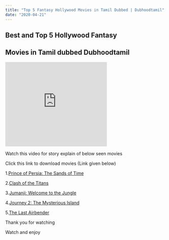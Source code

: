 ```yaml
---
title: "Top 5 Fantasy Hollywood Movies in Tamil Dubbed | Dubhoodtamil"
date: "2020-04-21"
---
```


## Best and Top 5 Hollywood Fantasy

## Movies in Tamil dubbed Dubhoodtamil

  

<iframe allowfullscreen class="YOUTUBE-iframe-video" data-thumbnail-src="https://i.ytimg.com/vi/j46Fx1Y8Qow/0.jpg" frameborder="0" height="266" src="https://www.youtube.com/embed/j46Fx1Y8Qow?feature=player_embedded" width="320"></iframe>

Watch this video for story explain of below seen movies 

Click this link to download movies (Link given below)

1.[Prince of Persia: The Sands of Time](http://d8.uptofiles.site//files/Tamil{6a9242ac63492b6a27eb196a6e17803ac8b6d8f05d0536ef84b9c25d26eb437e}20Dubbed{6a9242ac63492b6a27eb196a6e17803ac8b6d8f05d0536ef84b9c25d26eb437e}20Movies/Prince{6a9242ac63492b6a27eb196a6e17803ac8b6d8f05d0536ef84b9c25d26eb437e}20Of{6a9242ac63492b6a27eb196a6e17803ac8b6d8f05d0536ef84b9c25d26eb437e}20Persia{6a9242ac63492b6a27eb196a6e17803ac8b6d8f05d0536ef84b9c25d26eb437e}20The{6a9242ac63492b6a27eb196a6e17803ac8b6d8f05d0536ef84b9c25d26eb437e}20Sands{6a9242ac63492b6a27eb196a6e17803ac8b6d8f05d0536ef84b9c25d26eb437e}20Of{6a9242ac63492b6a27eb196a6e17803ac8b6d8f05d0536ef84b9c25d26eb437e}20Time{6a9242ac63492b6a27eb196a6e17803ac8b6d8f05d0536ef84b9c25d26eb437e}20(2010)/Prince{6a9242ac63492b6a27eb196a6e17803ac8b6d8f05d0536ef84b9c25d26eb437e}20Of{6a9242ac63492b6a27eb196a6e17803ac8b6d8f05d0536ef84b9c25d26eb437e}20Persia{6a9242ac63492b6a27eb196a6e17803ac8b6d8f05d0536ef84b9c25d26eb437e}20The{6a9242ac63492b6a27eb196a6e17803ac8b6d8f05d0536ef84b9c25d26eb437e}20Sands{6a9242ac63492b6a27eb196a6e17803ac8b6d8f05d0536ef84b9c25d26eb437e}20Of{6a9242ac63492b6a27eb196a6e17803ac8b6d8f05d0536ef84b9c25d26eb437e}20Time{6a9242ac63492b6a27eb196a6e17803ac8b6d8f05d0536ef84b9c25d26eb437e}20(640x360)/Prince{6a9242ac63492b6a27eb196a6e17803ac8b6d8f05d0536ef84b9c25d26eb437e}20Of{6a9242ac63492b6a27eb196a6e17803ac8b6d8f05d0536ef84b9c25d26eb437e}20Persia{6a9242ac63492b6a27eb196a6e17803ac8b6d8f05d0536ef84b9c25d26eb437e}20The{6a9242ac63492b6a27eb196a6e17803ac8b6d8f05d0536ef84b9c25d26eb437e}20Sands{6a9242ac63492b6a27eb196a6e17803ac8b6d8f05d0536ef84b9c25d26eb437e}20Of{6a9242ac63492b6a27eb196a6e17803ac8b6d8f05d0536ef84b9c25d26eb437e}20Time{6a9242ac63492b6a27eb196a6e17803ac8b6d8f05d0536ef84b9c25d26eb437e}20HD.mp4)   
  
  
  
2.[Clash of the Titans](http://d11.uptofiles.site//files/Tamil{6a9242ac63492b6a27eb196a6e17803ac8b6d8f05d0536ef84b9c25d26eb437e}20Dubbed{6a9242ac63492b6a27eb196a6e17803ac8b6d8f05d0536ef84b9c25d26eb437e}20Collections/Titans{6a9242ac63492b6a27eb196a6e17803ac8b6d8f05d0536ef84b9c25d26eb437e}20Duology{6a9242ac63492b6a27eb196a6e17803ac8b6d8f05d0536ef84b9c25d26eb437e}20Collections/Clash{6a9242ac63492b6a27eb196a6e17803ac8b6d8f05d0536ef84b9c25d26eb437e}20Of{6a9242ac63492b6a27eb196a6e17803ac8b6d8f05d0536ef84b9c25d26eb437e}20The{6a9242ac63492b6a27eb196a6e17803ac8b6d8f05d0536ef84b9c25d26eb437e}20Titans{6a9242ac63492b6a27eb196a6e17803ac8b6d8f05d0536ef84b9c25d26eb437e}20(2010)/Mp4{6a9242ac63492b6a27eb196a6e17803ac8b6d8f05d0536ef84b9c25d26eb437e}20HD{6a9242ac63492b6a27eb196a6e17803ac8b6d8f05d0536ef84b9c25d26eb437e}20(640x360)/Clash{6a9242ac63492b6a27eb196a6e17803ac8b6d8f05d0536ef84b9c25d26eb437e}20Of{6a9242ac63492b6a27eb196a6e17803ac8b6d8f05d0536ef84b9c25d26eb437e}20The{6a9242ac63492b6a27eb196a6e17803ac8b6d8f05d0536ef84b9c25d26eb437e}20Titans{6a9242ac63492b6a27eb196a6e17803ac8b6d8f05d0536ef84b9c25d26eb437e}20(2010){6a9242ac63492b6a27eb196a6e17803ac8b6d8f05d0536ef84b9c25d26eb437e}20HD{6a9242ac63492b6a27eb196a6e17803ac8b6d8f05d0536ef84b9c25d26eb437e}20(640x360).mp4)   
  
  
  
3.[Jumanji: Welcome to the Jungle](http://d3.uptofiles.site//files/Tamil{6a9242ac63492b6a27eb196a6e17803ac8b6d8f05d0536ef84b9c25d26eb437e}20Dubbed{6a9242ac63492b6a27eb196a6e17803ac8b6d8f05d0536ef84b9c25d26eb437e}20Movies/Welcome{6a9242ac63492b6a27eb196a6e17803ac8b6d8f05d0536ef84b9c25d26eb437e}20to{6a9242ac63492b6a27eb196a6e17803ac8b6d8f05d0536ef84b9c25d26eb437e}20the{6a9242ac63492b6a27eb196a6e17803ac8b6d8f05d0536ef84b9c25d26eb437e}20Jungle{6a9242ac63492b6a27eb196a6e17803ac8b6d8f05d0536ef84b9c25d26eb437e}20(2017)/Welcome{6a9242ac63492b6a27eb196a6e17803ac8b6d8f05d0536ef84b9c25d26eb437e}20to{6a9242ac63492b6a27eb196a6e17803ac8b6d8f05d0536ef84b9c25d26eb437e}20the{6a9242ac63492b6a27eb196a6e17803ac8b6d8f05d0536ef84b9c25d26eb437e}20Jungle{6a9242ac63492b6a27eb196a6e17803ac8b6d8f05d0536ef84b9c25d26eb437e}20(Original{6a9242ac63492b6a27eb196a6e17803ac8b6d8f05d0536ef84b9c25d26eb437e}20V2)/Welcome{6a9242ac63492b6a27eb196a6e17803ac8b6d8f05d0536ef84b9c25d26eb437e}20to{6a9242ac63492b6a27eb196a6e17803ac8b6d8f05d0536ef84b9c25d26eb437e}20the{6a9242ac63492b6a27eb196a6e17803ac8b6d8f05d0536ef84b9c25d26eb437e}20Jungle{6a9242ac63492b6a27eb196a6e17803ac8b6d8f05d0536ef84b9c25d26eb437e}20(640x360)/Welcome{6a9242ac63492b6a27eb196a6e17803ac8b6d8f05d0536ef84b9c25d26eb437e}20to{6a9242ac63492b6a27eb196a6e17803ac8b6d8f05d0536ef84b9c25d26eb437e}20the{6a9242ac63492b6a27eb196a6e17803ac8b6d8f05d0536ef84b9c25d26eb437e}20Jungle{6a9242ac63492b6a27eb196a6e17803ac8b6d8f05d0536ef84b9c25d26eb437e}20HD.mp4) 

4.[Journey 2: The Mysterious Island](http://d8.uptofiles.site//files/Tamil{6a9242ac63492b6a27eb196a6e17803ac8b6d8f05d0536ef84b9c25d26eb437e}20Dubbed{6a9242ac63492b6a27eb196a6e17803ac8b6d8f05d0536ef84b9c25d26eb437e}20Movies/Prince{6a9242ac63492b6a27eb196a6e17803ac8b6d8f05d0536ef84b9c25d26eb437e}20Of{6a9242ac63492b6a27eb196a6e17803ac8b6d8f05d0536ef84b9c25d26eb437e}20Persia{6a9242ac63492b6a27eb196a6e17803ac8b6d8f05d0536ef84b9c25d26eb437e}20The{6a9242ac63492b6a27eb196a6e17803ac8b6d8f05d0536ef84b9c25d26eb437e}20Sands{6a9242ac63492b6a27eb196a6e17803ac8b6d8f05d0536ef84b9c25d26eb437e}20Of{6a9242ac63492b6a27eb196a6e17803ac8b6d8f05d0536ef84b9c25d26eb437e}20Time{6a9242ac63492b6a27eb196a6e17803ac8b6d8f05d0536ef84b9c25d26eb437e}20(2010)/Prince{6a9242ac63492b6a27eb196a6e17803ac8b6d8f05d0536ef84b9c25d26eb437e}20Of{6a9242ac63492b6a27eb196a6e17803ac8b6d8f05d0536ef84b9c25d26eb437e}20Persia{6a9242ac63492b6a27eb196a6e17803ac8b6d8f05d0536ef84b9c25d26eb437e}20The{6a9242ac63492b6a27eb196a6e17803ac8b6d8f05d0536ef84b9c25d26eb437e}20Sands{6a9242ac63492b6a27eb196a6e17803ac8b6d8f05d0536ef84b9c25d26eb437e}20Of{6a9242ac63492b6a27eb196a6e17803ac8b6d8f05d0536ef84b9c25d26eb437e}20Time{6a9242ac63492b6a27eb196a6e17803ac8b6d8f05d0536ef84b9c25d26eb437e}20(640x360)/Prince{6a9242ac63492b6a27eb196a6e17803ac8b6d8f05d0536ef84b9c25d26eb437e}20Of{6a9242ac63492b6a27eb196a6e17803ac8b6d8f05d0536ef84b9c25d26eb437e}20Persia{6a9242ac63492b6a27eb196a6e17803ac8b6d8f05d0536ef84b9c25d26eb437e}20The{6a9242ac63492b6a27eb196a6e17803ac8b6d8f05d0536ef84b9c25d26eb437e}20Sands{6a9242ac63492b6a27eb196a6e17803ac8b6d8f05d0536ef84b9c25d26eb437e}20Of{6a9242ac63492b6a27eb196a6e17803ac8b6d8f05d0536ef84b9c25d26eb437e}20Time{6a9242ac63492b6a27eb196a6e17803ac8b6d8f05d0536ef84b9c25d26eb437e}20HD.mp4)   
  
  
  
5.[The Last Airbender](http://d7.uptofiles.site//files/Tamil{6a9242ac63492b6a27eb196a6e17803ac8b6d8f05d0536ef84b9c25d26eb437e}20Dubbed{6a9242ac63492b6a27eb196a6e17803ac8b6d8f05d0536ef84b9c25d26eb437e}20Movies/The{6a9242ac63492b6a27eb196a6e17803ac8b6d8f05d0536ef84b9c25d26eb437e}20Last{6a9242ac63492b6a27eb196a6e17803ac8b6d8f05d0536ef84b9c25d26eb437e}20Airbender{6a9242ac63492b6a27eb196a6e17803ac8b6d8f05d0536ef84b9c25d26eb437e}20(2010)/The{6a9242ac63492b6a27eb196a6e17803ac8b6d8f05d0536ef84b9c25d26eb437e}20Last{6a9242ac63492b6a27eb196a6e17803ac8b6d8f05d0536ef84b9c25d26eb437e}20Airbender{6a9242ac63492b6a27eb196a6e17803ac8b6d8f05d0536ef84b9c25d26eb437e}20(640x360)/The{6a9242ac63492b6a27eb196a6e17803ac8b6d8f05d0536ef84b9c25d26eb437e}20Last{6a9242ac63492b6a27eb196a6e17803ac8b6d8f05d0536ef84b9c25d26eb437e}20Airbender{6a9242ac63492b6a27eb196a6e17803ac8b6d8f05d0536ef84b9c25d26eb437e}20HD.mp4) 

Thank you for watching

Watch and enjoy
